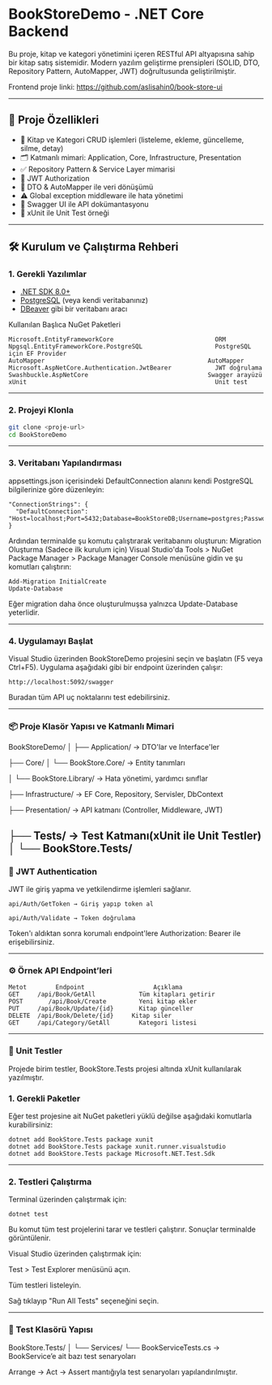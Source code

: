 #  BookStoreDemo - .NET Core Backend

Bu proje, kitap ve kategori yönetimini içeren RESTful API altyapısına sahip bir kitap satış sistemidir. Modern yazılım geliştirme prensipleri (SOLID, DTO, Repository Pattern, AutoMapper, JWT) doğrultusunda geliştirilmiştir.

Frontend proje linki: https://github.com/aslisahin0/book-store-ui

---

## 🚀 Proje Özellikleri

- 📘 Kitap ve Kategori CRUD işlemleri (listeleme, ekleme, güncelleme, silme, detay)
- 🗂️ Katmanlı mimari: Application, Core, Infrastructure, Presentation
- ✅ Repository Pattern & Service Layer mimarisi
- 🔐 JWT Authorization
- 🔄 DTO & AutoMapper ile veri dönüşümü
- ⚠️ Global exception middleware ile hata yönetimi
- 📑 Swagger UI ile API dokümantasyonu
- 📑 xUnit ile Unit Test örneği

---

## 🛠️ Kurulum ve Çalıştırma Rehberi

### 1. Gerekli Yazılımlar

- [.NET SDK 8.0+](https://dotnet.microsoft.com/download)
- [PostgreSQL](https://www.postgresql.org/download/) (veya kendi veritabanınız)
- [DBeaver](https://dbeaver.io/) gibi bir veritabanı aracı

Kullanılan Başlıca NuGet Paketleri
```
Microsoft.EntityFrameworkCore	                         ORM
Npgsql.EntityFrameworkCore.PostgreSQL	                 PostgreSQL için EF Provider
AutoMapper                                             AutoMapper
Microsoft.AspNetCore.Authentication.JwtBearer	         JWT doğrulama
Swashbuckle.AspNetCore	                               Swagger arayüzü
xUnit	                                                 Unit test
```
---

### 2. Projeyi Klonla

```bash
git clone <proje-url>
cd BookStoreDemo
```
---

### 3. Veritabanı Yapılandırması
appsettings.json içerisindeki DefaultConnection alanını kendi PostgreSQL bilgilerinize göre düzenleyin:
```
"ConnectionStrings": {
  "DefaultConnection": "Host=localhost;Port=5432;Database=BookStoreDB;Username=postgres;Password=1234"
}
```

Ardından terminalde şu komutu çalıştırarak veritabanını oluşturun:
Migration Oluşturma (Sadece ilk kurulum için)
Visual Studio'da Tools > NuGet Package Manager > Package Manager Console menüsüne gidin ve şu komutları çalıştırın:
```
Add-Migration InitialCreate
Update-Database
```
Eğer migration daha önce oluşturulmuşsa yalnızca Update-Database yeterlidir.

---

### 4. Uygulamayı Başlat

Visual Studio üzerinden BookStoreDemo projesini seçin ve başlatın (F5 veya Ctrl+F5).
Uygulama aşağıdaki gibi bir endpoint üzerinden çalışır:
```
http://localhost:5092/swagger
```
Buradan tüm API uç noktalarını test edebilirsiniz.

---

### 📦  Proje Klasör Yapısı ve Katmanlı Mimari

BookStoreDemo/
│
├── Application/             → DTO'lar ve Interface'ler

├── Core/
│   └── BookStore.Core/     → Entity tanımları

│   └── BookStore.Library/  → Hata yönetimi, yardımcı sınıflar

├── Infrastructure/         → EF Core, Repository, Servisler, DbContext

├── Presentation/           → API katmanı (Controller, Middleware, JWT)

├── Tests/                  → Test Katmanı(xUnit ile Unit Testler)
│   └── BookStore.Tests/    
---

### 🔐 JWT Authentication
JWT ile giriş yapma ve yetkilendirme işlemleri sağlanır.
```
api/Auth/GetToken → Giriş yapıp token al

api/Auth/Validate → Token doğrulama
```
Token'ı aldıktan sonra korumalı endpoint'lere Authorization: Bearer <token> ile erişebilirsiniz.

---

### ⚙️ Örnek API Endpoint’leri
```
Metot	     Endpoint	                Açıklama
GET	    /api/Book/GetAll	        Tüm kitapları getirir
POST	   /api/Book/Create	        Yeni kitap ekler
PUT	    /api/Book/Update/{id}	    Kitap günceller
DELETE	/api/Book/Delete/{id} 	  Kitap siler
GET    	/api/Category/GetAll	    Kategori listesi
```
---

### 🧪 Unit Testler
Projede birim testler, BookStore.Tests projesi altında xUnit kullanılarak yazılmıştır.

### 1. Gerekli Paketler
Eğer test projesine ait NuGet paketleri yüklü değilse aşağıdaki komutlarla kurabilirsiniz:

```
dotnet add BookStore.Tests package xunit
dotnet add BookStore.Tests package xunit.runner.visualstudio
dotnet add BookStore.Tests package Microsoft.NET.Test.Sdk
```
---

### 2. Testleri Çalıştırma
Terminal üzerinden çalıştırmak için:

```
dotnet test
```
Bu komut tüm test projelerini tarar ve testleri çalıştırır. Sonuçlar terminalde görüntülenir.

Visual Studio üzerinden çalıştırmak için:

Test > Test Explorer menüsünü açın.

Tüm testleri listeleyin.

Sağ tıklayıp "Run All Tests" seçeneğini seçin.

---

### 📁 Test Klasörü Yapısı

BookStore.Tests/
│
└── Services/
    └── BookServiceTests.cs  → BookService’e ait bazı test senaryoları
    
Arrange → Act → Assert mantığıyla test senaryoları yapılandırılmıştır.

